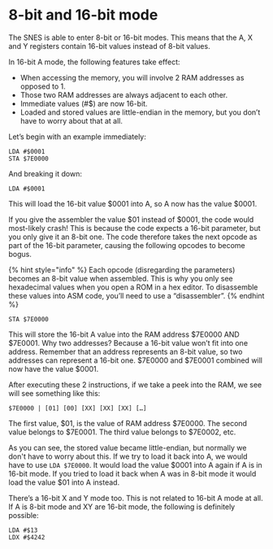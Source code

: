# 8-bit and 16-bit mode
The SNES is able to enter 8-bit or 16-bit modes. This means that the A, X and Y registers contain 16-bit values instead of 8-bit values.

In 16-bit A mode, the following features take effect:
* When accessing the memory, you will involve 2 RAM addresses as opposed to 1.
* Those two RAM addresses are always adjacent to each other.
* Immediate values (#$) are now 16-bit.
* Loaded and stored values are little-endian in the memory, but you don’t have to worry about that at all.

Let’s begin with an example immediately:
```
LDA #$0001
STA $7E0000
```
And breaking it down:
```
LDA #$0001
```
This will load the 16-bit value $0001 into A, so A now has the value $0001.

If you give the assembler the value $01 instead of $0001, the code would most-likely crash! This is because the code expects a 16-bit parameter, but you only give it an 8-bit one. The code therefore takes the next opcode as part of the 16-bit parameter, causing the following opcodes to become bogus.

{% hint style="info" %}
Each opcode (disregarding the parameters) becomes an 8-bit value when assembled. This is why you only see hexadecimal values when you open a ROM in a hex editor. To disassemble these values into ASM code, you’ll need to use a “disassembler”.
{% endhint %}

```
STA $7E0000
```

This will store the 16-bit A value into the RAM address $7E0000 AND $7E0001. Why two addresses? Because a 16-bit value won’t fit into one address. Remember that an address represents an 8-bit value, so two addresses can represent a 16-bit one. $7E0000 and $7E0001 combined will now have the value $0001. 

After executing these 2 instructions, if we take a peek into the RAM, we see will see something like this:
```
$7E0000 | [01] [00] [XX] [XX] [XX] […]
```
The first value, $01, is the value of RAM address $7E0000. The second value belongs to $7E0001. The third value belongs to $7E0002, etc.

As you can see, the stored value became little-endian, but normally we don't have to worry about this. If we try to load it back into A, we would have to use `LDA $7E0000`. It would load the value $0001 into A again if A is in 16-bit mode. If you tried to load it back when A was in 8-bit mode it would load the value $01 into A instead.

There’s a 16-bit X and Y mode too. This is not related to 16-bit A mode at all. If A is 8-bit mode and XY are 16-bit mode, the following is definitely possible:

```
LDA #$13
LDX #$4242
```
